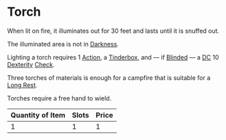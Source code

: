 # Torch

When lit on fire, it illuminates out for 30 feet and lasts until it is snuffed out.

The illuminated area is not in [Darkness](../../../Game%20Procedures/Hazards/Darkness.md).

Lighting a torch requires 1 [Action](../../../Game%20Procedures/Core%20Procedures/Action.md), a [Tinderbox](../10%20Coins/Tinderbox.md), and — if [Blinded](../../../Game%20Procedures/Conditions/Blinded.md) — a [DC](../../../Game%20Procedures/Core%20Procedures/DC.md) 10 [Dexterity](../../../Player%20Characters/The%20Ability%20Scores/Dexterity.md) [Check](../../../Game%20Procedures/Core%20Procedures/Check.md).

Three torches of materials is enough for a campfire that is suitable for a [Long Rest](../../../Game%20Procedures/Core%20Procedures/Resting.md#Long%20Rest).

Torches require a free hand to wield.

| Quantity of Item |  Slots | Price |
| ---------------- | ------ | ----- |
| 1                | 1      | 1     |
